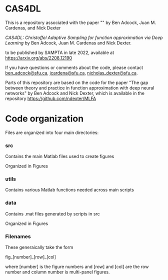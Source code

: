 # CAS4DL
This is a repository associated with the paper "" 
by Ben Adcock, Juan M. Cardenas, and Nick Dexter
 
_CAS4DL: Christoffel Adaptive Sampling for function approximation via Deep Learning_ by Ben Adcock, Juan M. Cardenas and Nick Dexter.  

to be published by SAMPTA in late 2022, available at https://arxiv.org/abs/2208.12190

If you have questions or comments about the code, please contact [ben_adcock@sfu.ca](mailto:ben_adcock@sfu.ca?subject=[GitHub]%20Source%20Han%20Sans), 
[jcardena@sfu.ca](mailto:jcardena@sfu.ca?subject=[GitHub]%20Source%20Han%20Sans), [nicholas_dexter@sfu.ca](mailto:nicholas_dexter@sfu.ca?subject=[GitHub]%20Source%20Han%20Sans).

Parts of this repository are based on the code for the paper "The gap between theory and practice in function approximation with deep neural networks" 
by Ben Adcock and Nick Dexter, which is available in the repository https://github.com/ndexter/MLFA

# Code organization 
Files are organized into four main directories:

### src 
Contains the main Matlab files used to create figures

Organized in Figures

### utils 
Contains various Matlab functions needed across main scripts

### data 
Contains .mat files generated by scripts in src

Organized in Figures

### Filenames

These generaically take the form 

fig_[number]\_[row]_[col]

where [number] is the figure numbers and [row] and [col] are the row number and column number is multi-panel figures.
